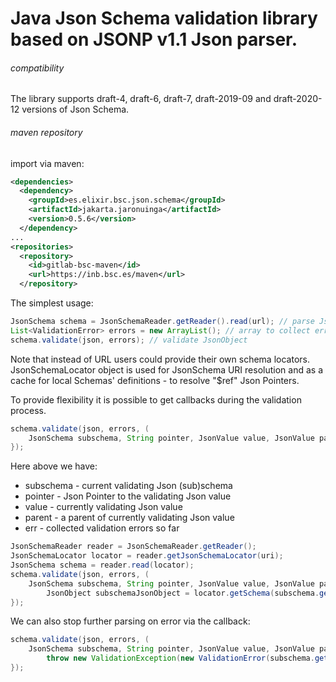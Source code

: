 # Java Json Schema validation library based on JSONP v1.1 Json parser.

###### compatibility
The library supports draft-4, draft-6, draft-7, draft-2019-09 and draft-2020-12 versions of Json Schema.

###### maven repository
import via maven:

```xml
<dependencies>
  <dependency>
    <groupId>es.elixir.bsc.json.schema</groupId>
    <artifactId>jakarta.jaronuinga</artifactId>
    <version>0.5.6</version>
  </dependency>
...
<repositories>
  <repository>
    <id>gitlab-bsc-maven</id>
    <url>https://inb.bsc.es/maven</url>
  </repository>
```

The simplest usage:
```java
JsonSchema schema = JsonSchemaReader.getReader().read(url); // parse JsonSchema from the URL location
List<ValidationError> errors = new ArrayList(); // array to collect errors
schema.validate(json, errors); // validate JsonObject
```
Note that instead of URL users could provide their own schema locators.
JsonSchemaLocator object is used for JsonSchema URI resolution and as a cache for local Schemas' definitions -
to resolve "$ref" Json Pointers.

To provide flexibility it is possible to get callbacks during the validation process.
```java
schema.validate(json, errors, (
    JsonSchema subschema, String pointer, JsonValue value, JsonValue parent, List<ValidationError> err) -> {
});
```
Here above we have:
- subschema - current validating Json (sub)schema
- pointer - Json Pointer to the validating Json value
- value - currently validating Json value
- parent - a parent of currently validating Json value
- err - collected validation errors so far

```java
JsonSchemaReader reader = JsonSchemaReader.getReader();
JsonSchemaLocator locator = reader.getJsonSchemaLocator(uri);
JsonSchema schema = reader.read(locator);
schema.validate(json, errors, (
    JsonSchema subschema, String pointer, JsonValue value, JsonValue parent, List<ValidationError> err) -> {
        JsonObject subschemaJsonObject = locator.getSchema(subschema.getId(), subschema.getJsonPointer());
});
```
We can also stop further parsing on error via the callback:
```java
schema.validate(json, errors, (
    JsonSchema subschema, String pointer, JsonValue value, JsonValue parent, List<ValidationError> err) -> {
        throw new ValidationException(new ValidationError(subschema.getId(), subschema.getJsonPointer(), ""));
});
```
